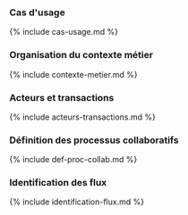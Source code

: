 ### Cas d'usage
{% include cas-usage.md %}

### Organisation du contexte métier
{% include contexte-metier.md %}

### Acteurs et transactions
{% include acteurs-transactions.md %}

### Définition des processus collaboratifs
{% include def-proc-collab.md %}

### Identification des flux
{% include identification-flux.md %}